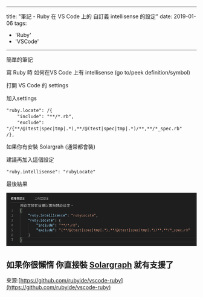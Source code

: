 
---
title: "筆記 - Ruby 在 VS Code 上的 自訂義 intellisense 的設定"
date: 2019-01-06
tags: 
  - 'Ruby'
  - 'VSCode'
---

簡單的筆記

寫 Ruby 時 如何在VS Code 上有 intellisense (go to/peek definition/symbol)

打開 VS Code 的 settings

加入settings

    "ruby.locate": /{
        "include": "**/*.rb",
        "exclude": "/{**/@(test|spec|tmp|.*),**/@(test|spec|tmp|.*)/**,**/*_spec.rb"
    /},

如果你有安裝 Solargrah (通常都會裝)

建議再加入這個設定

    "ruby.intellisense": "rubyLocate"

最後結果

![](/img/2019-151209/1546758503_39584.png)

如果你很懶惰 你直接裝 [Solargraph](https://marketplace.visualstudio.com/items?itemName=castwide.solargraph) 就有支援了
-------------------------------------------------------------------------------------------------------

來源:[https://github.com/rubyide/vscode-ruby](https://github.com/rubyide/vscode-ruby)